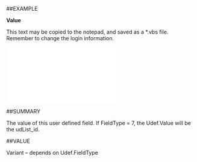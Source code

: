 
##EXAMPLE

**Value**

This text may be copied to the notepad, and saved as a *.vbs file. Remember to change the login information.

![](..\..\Examples\vbs\SOUdefField.Value.vbs.txt)


##SUMMARY

The value of this user defined field. If FieldType = 7, the Udef.Value will be the udList_id.


##VALUE

Variant – depends on Udef.FieldType

